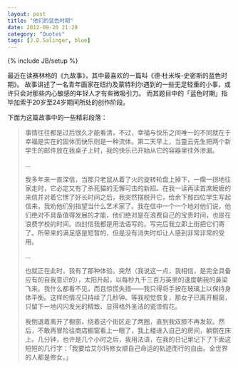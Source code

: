 ```yaml
---
layout: post
title: "他们的蓝色时期"
date: 2012-09-20 21:20
category: "Quotes" 
tags: [J.D.Salinger, blue]
---
```

{% include JB/setup %}

最近在读赛林格的《九故事》，其中最喜欢的一篇叫《德·杜米埃-史密斯的蓝色时期》。
故事讲述了一名青年画家在纽约及蒙特利尔遇到的一些无足轻重的小事，或许只会对那些内心敏感的年轻人才有些微吸引力。
而其题目中的「蓝色时期」指毕加索于20岁至24岁期间所处的创作阶段。

下面为这篇故事中的一些精彩段落：

> 事情往往都是过后很久才能看清，不过，幸福与快乐之间唯一的不同就在于幸福是实在的固体而快乐则是一种流体。第二天早上，当靈云先生把两个新学生的邮件放在我桌子上时，我的快乐已开始从它的容器里往外渗漏。
> 
> ...
>
> 我多年来一直深信，当那只老鼠从着了火的旋转轮盘上掉下，一瘸一拐地往家走时，它必定又有了杀死猫的无懈可击的新招。在我一读再读首席嬷嬷的来信并对着它愣了好长时间之后，我突然摆脱开它，给余下那四位学生写起信来，我劝他们别指望当什么艺术家了。我在信中一个一个地对他们说，他们绝对不具备值得发展的才能，他们绝对是在浪费自己的宝贵时间，也是在浪费学校的时间。四封信我都是用法语写的。写完后我立即上街把它们寄了。所带来的满足感是短暂的，但是没有消失时却让人感到非常非常的受用。
>
> ...
>
> 也就正在此时，我有了那种体验。突然（我说这一点，我相信，是完全具备应有的自我意识的），太阳升起，以每秒九千三百万英里的速度朝我的鼻梁飞来。我什么都看不见，而且惊慌失措——我只得将手按在玻璃上以保持身体平衡。这样的情况只持续了几秒钟。等我视觉恢复，那女子已离开橱窗，只留下一地闪闪发光的精致、显得格外圣洁的瓷漆假花。
>
> 我倒退着离开了橱窗，绕着这个街区走了两圈，直到我双膝不再发软。然后，不敢再冒险往商店橱窗看上一眼了，我上楼进入自己的房间，躺倒在床上。几分钟，也许是几个小时之后，我用法语，在我的日记里记下了下面这短短的几行字：「我要给艾尔玛修女顺自己命运的轨迹而行的自由。全世界的人都是修女。」



